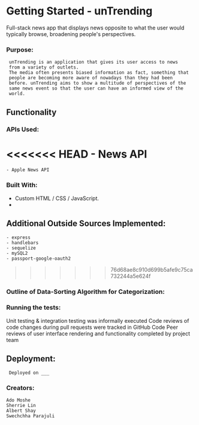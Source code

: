 
# Getting Started - unTrending

Full-stack news app that displays news opposite to what the user would typically browse, broadening people's perspectives.

### Purpose:

	 unTrending is an application that gives its user access to news 
     from a variety of outlets. 
     The media often presents biased information as fact, something that 
     people are becoming more aware of nowadays than they had been 
     before. unTrending aims to show a multitude of perspectives of the 
     same news event so that the user can have an informed view of the 
     world. 

## Functionality

### APIs Used:
<<<<<<< HEAD
    - News API
=======
    - Apple News API 


### Built With:

 - Custom HTML / CSS / JavaScript.
 - 

## Additional Outside Sources Implemented:

    - express
    - handlebars
    - sequelize
    - mySQL2
    - passport-google-oauth2
>>>>>>> 76d68ae8c910d699b5afe9c75ca732244a5e624f



### Outline of Data-Sorting Algorithm for Categorization:
    

    
### Running the tests:

Unit testing & integration testing was informally executed
Code reviews of code changes during pull requests were tracked in GitHub Code
Peer reviews of user interface rendering and functionality completed by project team

## Deployment:
     Deployed on ___

### Creators:  
    Ado Moshe
    Sherrie Lin
    Albert Shay
    Swechchha Parajuli